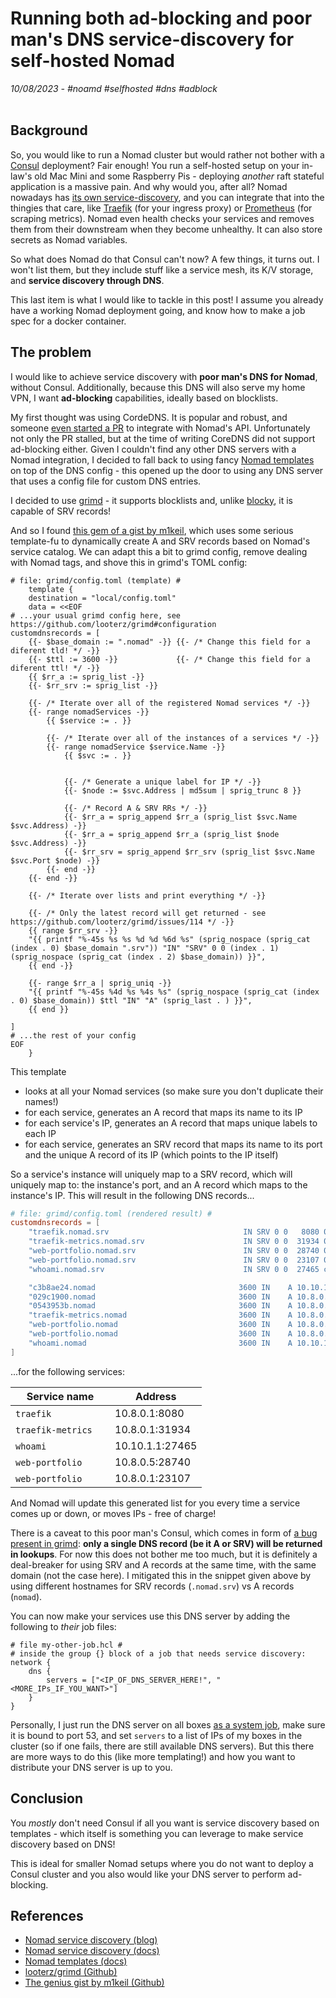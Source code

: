 # Running both ad-blocking and poor man's DNS service-discovery for self-hosted Nomad
_10/08/2023 - #noamd #selfhosted #dns #adblock_
<br></br>

## Background
So, you would like to run a Nomad cluster but would rather not bother with a [Consul](https://github.com/hashicorp/consul) deployment?
Fair enough! You run a self-hosted setup on your in-law's old Mac Mini and some Raspberry Pis - deploying _another_
raft stateful application is a massive pain.
And why would you, after all? Nomad nowadays
has [its own service-discovery](https://www.hashicorp.com/blog/nomad-service-discovery),
and you can integrate that into the thingies that care,
like [Traefik](https://doc.traefik.io/traefik/providers/nomad/) (for your ingress proxy) or
[Prometheus](https://prometheus.io/docs/prometheus/latest/configuration/configuration/#nomad_sd_config) (for scraping
metrics). Nomad even health checks your services and removes them from their downstream when
they become unhealthy. It can also store secrets as Nomad variables.

So what does Nomad do that Consul can't now? A few things, it turns out. I won't list them,
but they include stuff like a service mesh, its K/V storage, and **service discovery through DNS**.

This last item is what I would like to tackle in this post! I assume you
already have a working Nomad deployment going, and know how to make
a job spec for a docker container.

## The problem
I would like to achieve service discovery with **poor man's
DNS for Nomad**, without Consul.
Additionally, because this DNS will also serve my home VPN, I want **ad-blocking** capabilities,
ideally based on blocklists.

My first thought was using CordeDNS. It is popular and robust, and someone [even started
a PR](https://github.com/coredns/coredns/pull/5833) to integrate with Nomad's API.
Unfortunately not only the PR stalled, but at the time of writing CoreDNS did not support
ad-blocking either. Given I couldn't find any other DNS servers with a Nomad integration,
I decided to fall back to using fancy [Nomad templates](https://developer.hashicorp.com/nomad/docs/networking/service-discovery)
on top of the DNS config - this opened up the door to using any DNS server
that uses a config file for custom DNS entries. 

I decided to use [grimd](https://github.com/looterz/grimd) - it supports blocklists and, unlike
[blocky](https://github.com/0xERR0R/blocky), it is capable of SRV records!

And so I found [this gem of a gist by m1keil](https://gist.github.com/m1keil/d0ef68c4277712a5b0ce2cf74743f18e),
which uses some serious template-fu to dynamically
create A and SRV records based on Nomad's service catalog.
We can adapt this a bit to grimd config, remove dealing with Nomad tags, and shove this in grimd's TOML
config:

```hcl
# file: grimd/config.toml (template) #
    template {
    destination = "local/config.toml"
    data = <<EOF
# ...your usual grimd config here, see https://github.com/looterz/grimd#configuration
customdnsrecords = [
    {{- $base_domain := ".nomad" -}} {{- /* Change this field for a diferent tld! */ -}}
    {{- $ttl := 3600 -}}             {{- /* Change this field for a diferent ttl! */ -}}
    {{ $rr_a := sprig_list -}}
    {{- $rr_srv := sprig_list -}}

    {{- /* Iterate over all of the registered Nomad services */ -}}
    {{- range nomadServices -}}
        {{ $service := . }}

        {{- /* Iterate over all of the instances of a services */ -}}
        {{- range nomadService $service.Name -}}
            {{ $svc := . }}


            {{- /* Generate a unique label for IP */ -}}
            {{- $node := $svc.Address | md5sum | sprig_trunc 8 }}

            {{- /* Record A & SRV RRs */ -}}
            {{- $rr_a = sprig_append $rr_a (sprig_list $svc.Name $svc.Address) -}}
            {{- $rr_a = sprig_append $rr_a (sprig_list $node $svc.Address) -}}
            {{- $rr_srv = sprig_append $rr_srv (sprig_list $svc.Name $svc.Port $node) -}}
        {{- end -}}
    {{- end -}}

    {{- /* Iterate over lists and print everything */ -}}

    {{- /* Only the latest record will get returned - see https://github.com/looterz/grimd/issues/114 */ -}}
    {{ range $rr_srv -}}
    "{{ printf "%-45s %s %s %d %d %6d %s" (sprig_nospace (sprig_cat (index . 0) $base_domain ".srv")) "IN" "SRV" 0 0 (index . 1) (sprig_nospace (sprig_cat (index . 2) $base_domain)) }}",
    {{ end -}}

    {{- range $rr_a | sprig_uniq -}}
    "{{ printf "%-45s %4d %s %4s %s" (sprig_nospace (sprig_cat (index . 0) $base_domain)) $ttl "IN" "A" (sprig_last . ) }}",
    {{ end }}

]
# ...the rest of your config
EOF
    }
```
This template
- looks at all your Nomad services (so make sure you don't duplicate their names!)
- for each service, generates an A record that maps its name to its IP
- for each service's IP, generates an A record that maps unique labels to each IP
- for each service, generates an SRV record that maps its name to its port and the unique A record of its IP (which points to the IP itself)

So a service's instance will uniquely map to a SRV record,
which will uniquely map to: the instance's port, and an A record which maps to the instance's IP.
This will result in the following DNS records...

```toml
# file: grimd/config.toml (rendered result) #
customdnsrecords = [
    "traefik.nomad.srv                              IN SRV 0 0   8080 029c1900",
    "traefik-metrics.nomad.srv                      IN SRV 0 0  31934 029c1900",
    "web-portfolio.nomad.srv                        IN SRV 0 0  28740 0543953b",
    "web-portfolio.nomad.srv                        IN SRV 0 0  23107 029c1900",
    "whoami.nomad.srv                               IN SRV 0 0  27465 c3b8ae24",

    "c3b8ae24.nomad                                3600 IN    A 10.10.1.1",
    "029c1900.nomad                                3600 IN    A 10.8.0.1",
    "0543953b.nomad                                3600 IN    A 10.8.0.5",
    "traefik-metrics.nomad                         3600 IN    A 10.8.0.1",
    "web-portfolio.nomad                           3600 IN    A 10.8.0.5",
    "web-portfolio.nomad                           3600 IN    A 10.8.0.1",
    "whoami.nomad                                  3600 IN    A 10.10.1.1",
]
```

...for the following services:

| Service name             | Address         |
|--------------------------|-----------------|
| `traefik`   &emsp;       | 10.8.0.1:8080   |
| `traefik-metrics` &emsp; | 10.8.0.1:31934  |
| `whoami`        &emsp;   | 10.10.1.1:27465 |
| `web-portfolio`  &emsp;  | 10.8.0.5:28740  |
| `web-portfolio`  &emsp;  | 10.8.0.1:23107  |

And Nomad will update this generated list for you every time a service comes up or down, or moves IPs - free of charge!

There is a caveat to this poor man's Consul, which comes in form of [a bug present in grimd](https://github.com/looterz/grimd/issues/114):
**only a single DNS record (be it A or SRV) will be returned in lookups**. For now this does
not bother me too much, but it is definitely a deal-breaker for using SRV and A records at the same
time, with the same domain (not the case here). I mitigated this in the snippet given
above by using different
hostnames for SRV records (`.nomad.srv`) vs A records (`nomad`).

You can now make your services use this DNS server by adding the following to _their_ job files:

```hcl
# file my-other-job.hcl #
# inside the group {} block of a job that needs service discovery:
network {
    dns {
        servers = ["<IP_OF_DNS_SERVER_HERE!", "<MORE_IPs_IF_YOU_WANT>"]
    }
}
```

Personally, I just run the DNS server on all boxes [as a system job](https://developer.hashicorp.com/nomad/docs/schedulers#system),
make sure it is bound to port 53,
and set `servers` to a list of IPs of my boxes in the cluster (so if one fails,
there are still available DNS servers).
But this there are more ways to do this (like more templating!) and how
you want to distribute your DNS server is up to you.


## Conclusion
You _mostly_ don't need Consul if all you want is service discovery based on templates - which
itself is something you can leverage to make service discovery based on DNS! 

This is ideal for smaller Nomad setups where you do not want to deploy a Consul cluster and you
also would like your DNS server to perform ad-blocking.


## References
- [Nomad service discovery (blog)](https://www.hashicorp.com/blog/nomad-service-discovery)
- [Nomad service discovery (docs)](https://developer.hashicorp.com/nomad/docs/networking/service-discovery)
- [Nomad templates (docs)](https://developer.hashicorp.com/nomad/tutorials/templates)
- [looterz/grimd (Github)](https://github.com/looterz/grimd)
- [The genius gist by m1keil (Github)](https://gist.github.com/m1keil/d0ef68c4277712a5b0ce2cf74743f18e)